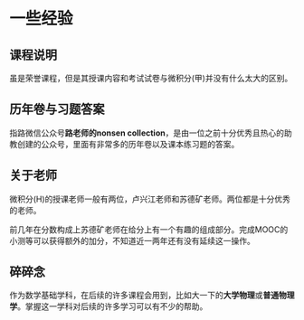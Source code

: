 # 一些经验

## 课程说明

虽是荣誉课程，但是其授课内容和考试试卷与微积分(甲)并没有什么太大的区别。

## 历年卷与习题答案

指路微信公众号**路老师的nonsen collection**，是由一位之前十分优秀且热心的助教创建的公众号，里面有非常多的历年卷以及课本练习题的答案。

## 关于老师

微积分(H)的授课老师一般有两位，卢兴江老师和苏德矿老师。两位都是十分优秀的老师。

前几年在分数构成上苏德矿老师在给分上有一个有趣的组成部分。完成MOOC的小测等可以获得额外的加分，不知道近一两年还有没有延续这一操作。

## 碎碎念

作为数学基础学科，在后续的许多课程会用到，比如大一下的**大学物理**或**普通物理学**。掌握这一学科对后续的许多学习可以有不少的帮助。
